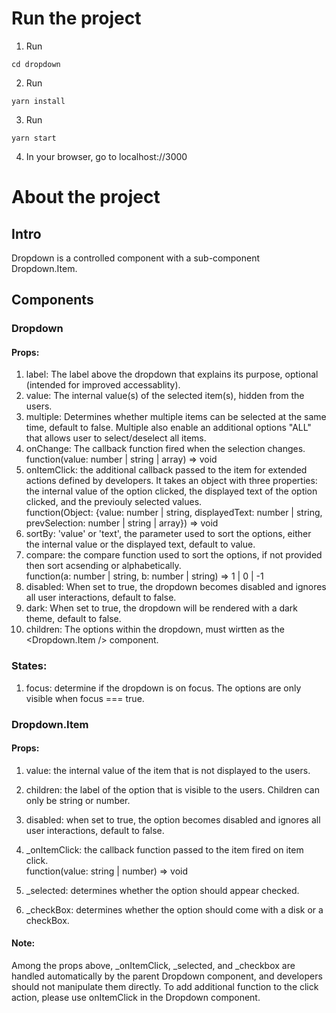 # Run the project
1. Run
```
cd dropdown
```
2. Run
```
yarn install
```
3. Run 
```
yarn start
```
4. In your browser, go to localhost://3000

# About the project
## Intro
Dropdown is a controlled component with a sub-component Dropdown.Item.

## Components

### Dropdown
#### Props:
1. label: The label above the dropdown that explains its purpose, optional (intended for improved accessablity).
2. value: The internal value(s) of the selected item(s), hidden from the users.
3. multiple: Determines whether multiple items can be selected at the same time, default to false. 
Multiple also enable an additional options "ALL" that allows user to select/deselect all items.
4. onChange: The callback function fired when the selection changes.\
function(value: number | string | array) => void
5. onItemClick: the additional callback passed to the item for extended actions defined by developers. 
It takes an object with three properties: the internal value of the option clicked, the displayed text of the option clicked, and the previouly selected values.\
function(Object: {value: number | string, displayedText: number | string, prevSelection: number | string | array}) => void
6. sortBy: 'value' or 'text', the parameter used to sort the options, either the internal value or the displayed text, default to value.
7. compare: the compare function used to sort the options, if not provided then sort acsending or alphabetically.\
function(a: number | string, b: number | string) => 1 | 0 | -1
8. disabled: When set to true, the dropdown becomes disabled and ignores all user interactions, default to false.
9. dark: When set to true, the dropdown will be rendered with a dark theme, default to false.
10. children: The options within the dropdown, must wirtten as the <Dropdown.Item /> component.
### States:
1. focus: determine if the dropdown is on focus. The options are only visible when focus === true.

### Dropdown.Item
#### Props:
1. value: the internal value of the item that is not displayed to the users.
2. children: the label of the option that is visible to the users. Children can only be string or number.
3. disabled: when set to true, the option becomes disabled and ignores all user interactions, default to false.

4. _onItemClick: the callback function passed to the item fired on item click.\
function(value: string | number) => void
5. _selected: determines whether the option should appear checked.
6. _checkBox: determines whether the option should come with a disk or a checkBox.
#### Note:
Among the props above, _onItemClick, _selected, and _checkbox are handled automatically by the parent Dropdown component, and developers should not manipulate them directly. To add additional function to the click action, please use onItemClick in the Dropdown component.